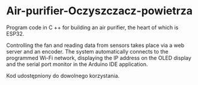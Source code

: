# Air-purifier-Oczyszczacz-powietrza


Program code in C ++ for building an air purifier, the heart of which is ESP32.

Controlling the fan and reading data from sensors takes place via a web server and an encoder. The system automatically connects to the programmed Wi-Fi network, displaying the IP address on the OLED display and the serial port monitor in the Arduino IDE application.


Kod udostępniony do dowolnego korzystania.
